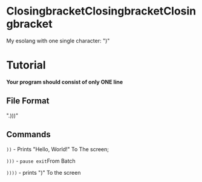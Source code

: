 # ClosingbracketClosingbracketClosingbracket
My esolang with one single character: ")"
# Tutorial
**Your program should consist of only ONE line**
## File Format
".)))"
## Commands
```))``` - Prints "Hello, World!" To The screen;

```)))``` - ```pause exit```From Batch

```))))``` - prints ")" To the screen
